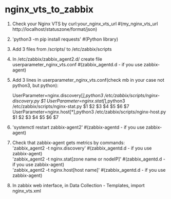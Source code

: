 # nginx_vts_to_zabbix
1. Check your Nginx VTS by curl:your_nginx_vts_url #(my_nginx_vts_url http://localhost/statuszone/format/json) <Br>
2. 'python3 -m pip install requests' #(Python library) 
3. Add 3 files from /scripts/ to /etc/zabbix/scripts
4. In /etc/zabbix/zabbix_agent2.d/ create file userparameter_nginx_vts.conf #(zabbix_agentd.d - if you use zabbix-agent)
5. Add 3 lines in userparameter_nginx_vts.conf(check mb in your case not python3, but python):

    UserParameter=nginx.discovery[*],python3 /etc/zabbix/scripts/nginx-discovery.py $1
    UserParameter=nginx.stat[*],python3 /etc/zabbix/scripts/nginx-stat.py $1 $2 $3 $4 $5 $6 $7
    UserParameter=nginx.host[*],python3 /etc/zabbix/scripts/nginx-host.py $1 $2 $3 $4 $5 $6 $7
    
6. 'systemctl restart zabbix-agent2' #(zabbix-agentd - if you use zabbix-agent) <Br>
7. Check that zabbix-agent gets metrics by commands: <Br>
'zabbix_agent2 -t nginx.discovery' #(zabbix_agentd.d - if you use zabbix-agent) <Br>
'zabbix_agent2 -t nginx.stat[zone name or nodeIP]'  #(zabbix_agentd.d - if you use zabbix-agent) <Br>
'zabbix_agent2 -t nginx.host[host name]'  #(zabbix_agentd.d - if you use zabbix-agent) <Br>
8. In zabbix web interface, in Data Collection - Templates, import nginx_vts.xml <Br> 
